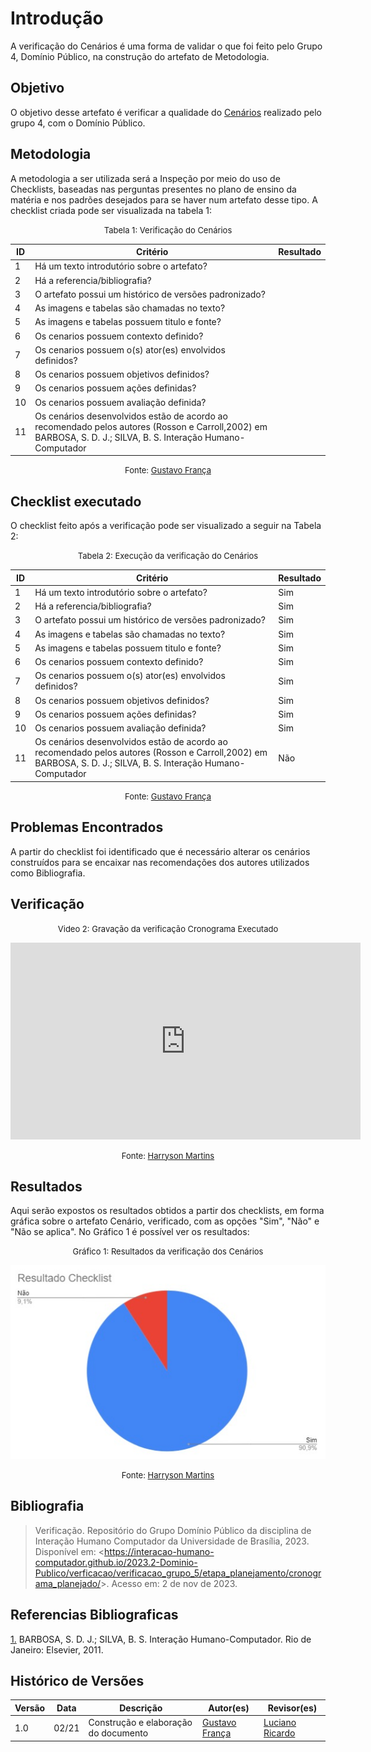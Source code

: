 # Introdução 

A verificação do Cenários é uma forma de validar o que foi feito pelo Grupo 4, Domínio Público, na construção do artefato de Metodologia.

## Objetivo

O objetivo desse artefato é verificar a qualidade do [Cenários](docs/analise_de_requisitos/cenarios.md) realizado pelo grupo 4, com o Domínio Público.

## Metodologia

A metodologia a ser utilizada será a Inspeção por meio do uso de Checklists, baseadas nas perguntas presentes no plano de ensino da matéria e nos padrões desejados para se haver num artefato desse tipo. A checklist criada pode ser visualizada na tabela 1:

<center>

<font size="2"><p style="text-align: center">Tabela 1: Verificação do Cenários</p></font>

| ID  | Critério                                                | Resultado |
| --- | ------------------------------------------------------- | --------- |
| 1   | Há um texto introdutório sobre o artefato?                                                                                |                                                                                         |
| 2   | Há a referencia/bibliografia?                                                                                             |                                                                                         |
| 3   | O artefato possui um histórico de versões padronizado?                                                                    |                                                                                         |
| 4   | As imagens e tabelas são chamadas no texto?                                                                               |                                                                                         |
| 5   | As imagens e tabelas possuem titulo e fonte?                                                                              |                                                                                         |
| 6   | Os cenarios possuem contexto definido?                  |           |
| 7   | Os cenarios possuem o(s) ator(es) envolvidos definidos? |           |
| 8   | Os cenarios possuem objetivos definidos?                |           |
| 9   | Os cenarios possuem ações definidas?                    |           |
| 10  | Os cenarios possuem avaliação definida?                 |           |
|11   | Os cenários desenvolvidos estão de acordo ao recomendado pelos autores (Rosson e Carroll,2002) em  BARBOSA, S. D. J.; SILVA, B. S. Interação Humano-Computador| 

<font size="2"><p style="text-align: center">Fonte: [Gustavo França](https://github.com/gustavofbs)  </p></font>

</center>

## Checklist executado

O checklist feito após a verificação pode ser visualizado a seguir na Tabela 2:

<center>

<font size="2"><p style="text-align: center">Tabela 2: Execução da verificação do Cenários</p></font>


| ID  | Critério                                                | Resultado |
| --- | ------------------------------------------------------- | --------- |
| 1   | Há um texto introdutório sobre o artefato?                                                                                |  Sim                                                                                       |
| 2   | Há a referencia/bibliografia?                                                                                             | Sim                                                                                         |
| 3   | O artefato possui um histórico de versões padronizado?                                                                    |  Sim                                                                                        |
| 4   | As imagens e tabelas são chamadas no texto?                                                                               |  Sim                                                                                        |
| 5   | As imagens e tabelas possuem titulo e fonte?                                                                              | Sim                                                                                         |
| 6   | Os cenarios possuem contexto definido?                  |Sim            |
| 7   | Os cenarios possuem o(s) ator(es) envolvidos definidos? |   Sim         |
| 8   | Os cenarios possuem objetivos definidos?                |   Sim         |
| 9   | Os cenarios possuem ações definidas?                    |   Sim         |
| 10  | Os cenarios possuem avaliação definida?                 |   Sim         |
|11   | Os cenários desenvolvidos estão de acordo ao recomendado pelos autores (Rosson e Carroll,2002) em  BARBOSA, S. D. J.; SILVA, B. S. Interação Humano-Computador| Não|


<font size="2"><p style="text-align: center">Fonte: [Gustavo França](https://github.com/gustavofbs)  </p></font>

</center>

## Problemas Encontrados

A partir do checklist foi identificado que é necessário alterar os cenários construídos para se encaixar nas recomendações dos autores utilizados como Bibliografia.

## Verificação

<center>

<font size="2"><p style="text-align: center">Video 2: Gravação da verificação Cronograma Executado</p></font>

<iframe width="560" height="315" src="https://www.youtube.com/embed/Z_H7IrNpm2E?si=RW-Q0TRv2uUAG_FL" title="YouTube video player" frameborder="0" allow="accelerometer; autoplay; clipboard-write; encrypted-media; gyroscope; picture-in-picture; web-share" allowfullscreen></iframe>

<font size="2"><p style="text-align: center">Fonte:  [Harryson Martins](https://github.com/harry-cmartin)</p></font>


</center>


## Resultados 

Aqui serão expostos os resultados obtidos a partir dos checklists, em forma gráfica sobre o artefato Cenário, verificado, com as opções "Sim", "Não" e "Não se aplica". No Gráfico 1 é possível ver os resultados:

<center>

<font size="2"><p style="text-align: center">Gráfico 1: Resultados da verificação dos Cenários</p></font>

![Cenarios](../../../assets/verificacao/cenarios.jpg)

<font size="2"><p style="text-align: center">Fonte: [Harryson Martins](https://github.com/harry-cmartin)</p></font>

</center>

## Bibliografia 

> Verificação. Repositório do Grupo Domínio Público da disciplina de Interação Humano Computador da Universidade de Brasília, 2023. Disponível em: <<https://interacao-humano-computador.github.io/2023.2-Dominio-Publico/verficacao/verificacao_grupo_5/etapa_planejamento/cronograma_planejado/>>. Acesso em: 2 de nov de 2023.

## Referencias Bibliograficas

<a id="FRM3" href="#anchor_1">1.</a> BARBOSA, S. D. J.; SILVA, B. S. Interação Humano-Computador. Rio de Janeiro: Elsevier, 2011.

## Histórico de Versões

| Versão | Data       | Descrição                        | Autor(es)                                                                                  | Revisor(es)                                    |
| ------ | ---------- | -------------------------------- | ------------------------------------------------------------------------------------------ | ---------------------------------------------- |
| 1.0 | 02/21 | Construção e elaboração do documento  |[Gustavo França](https://github.com/gustavofbs)| [Luciano Ricardo](https://github.com/l-ricardo) |